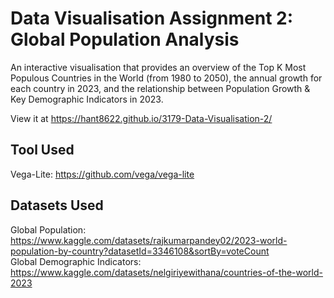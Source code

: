 # Data Visualisation Assignment 2: Global Population Analysis
An interactive visualisation that provides an overview of the Top K Most Populous Countries in the World (from 1980 to 2050), the annual growth for each country in 2023, and the relationship between Population Growth & Key Demographic Indicators in 2023.

View it at https://hant8622.github.io/3179-Data-Visualisation-2/

## Tool Used
Vega-Lite: https://github.com/vega/vega-lite

## Datasets Used
Global Population: https://www.kaggle.com/datasets/rajkumarpandey02/2023-world-population-by-country?datasetId=3346108&sortBy=voteCount  
Global Demographic Indicators: https://www.kaggle.com/datasets/nelgiriyewithana/countries-of-the-world-2023
